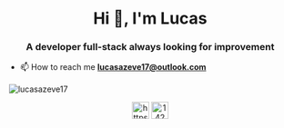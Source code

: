 <h1 align="center">Hi 👋, I'm Lucas</h1>
<h3 align="center">A developer full-stack always looking for improvement</h3>

- 📫 How to reach me **lucasazeve17@outlook.com**

<p>&nbsp;<img align="center" src="https://github-readme-stats.vercel.app/api?username=lucasazeve17&show_icons=true" alt="lucasazeve17" /></p>

<p align="center">
<a href="https://linkedin.com/in/https://https://www.linkedin.com/in/lucas-azevedo-da-silva-2204a814b" target="blank"><img align="center" src="https://cdn.jsdelivr.net/npm/simple-icons@3.0.1/icons/linkedin.svg" alt="https://www.linkedin.com/in/lucas-azevedo-da-silva-2204a814b/" height="30" width="30" ></a>
<a href="https://stackoverflow.com/users/14209978" target="blank"><img align="center" src="https://cdn.jsdelivr.net/npm/simple-icons@3.0.1/icons/stackoverflow.svg" alt="14209978" height="30" width="30" /></a>
</p>
